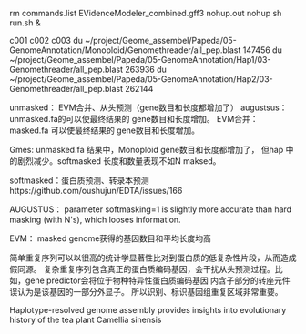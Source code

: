 rm commands.list  EVidenceModeler_combined.gff3 nohup.out
nohup sh run.sh &

c001
c002
c003
du ~/project/Geome_assembel/Papeda/05-GenomeAnnotation/Monoploid/Genomethreader/all_pep.blast	147456
du ~/project/Geome_assembel/Papeda/05-GenomeAnnotation/Hap1/03-Genomethreader/all_pep.blast	263936
du ~/project/Geome_assembel/Papeda/05-GenomeAnnotation/Hap2/03-Genomethreader/all_pep.blast	262144



unmasked： EVM合并、从头预测（gene数目和长度都增加了）
augustsus：unmasked.fa的可以使最终结果的 gene数目和长度增加。
EVM合并： masked.fa 可以使最终结果的 gene数目和长度增加。


Gmes: unmasked.fa 结果中，Monoploid gene数目和长度都增加了， 但hap 中的剧烈减少。softmasked 长度和数量表现不如N maksed。

softmasked：蛋白质预测、转录本预测https://github.com/oushujun/EDTA/issues/166

AUGUSTUS： parameter softmasking=1 is slightly more accurate than hard masking (with N's), which looses information. 



EVM： masked  genome获得的基因数目和平均长度均高

简单重复序列可以以很高的统计学显著性比对到蛋白质的低复杂性片段，从而造成假同源。
复杂重复序列包含真正的蛋白质编码基因，会干扰从头预测过程。比如，gene predictor会将位于物种特异性蛋白质编码基因 内含子部分的转座元件误认为是该基因的一部分外显子。
所以识别、标识基因组重复区域非常重要。



Haplotype-resolved genome assembly provides
insights into evolutionary history of the tea plant
Camellia sinensis
